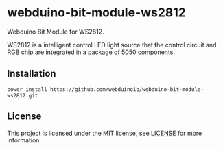 # webduino-bit-module-ws2812

Webduino Bit Module for WS2812.

WS2812 is a intelligent control LED light source that the control circuit and RGB chip are integrated in
a package of 5050 components.

## Installation

```shell
bower install https://github.com/webduinoio/webduino-bit-module-ws2812.git
```

## License

This project is licensed under the MIT license, see [LICENSE](LICENSE) for more information.
